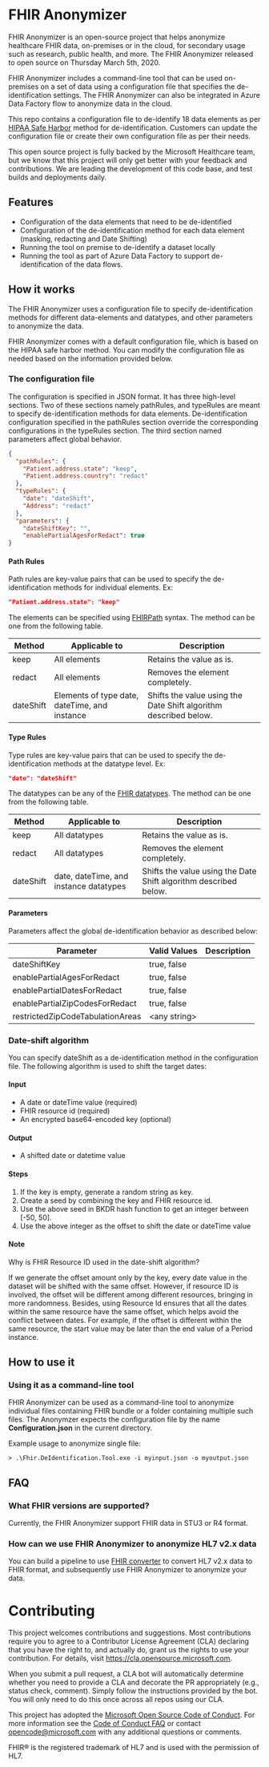 # FHIR Anonymizer
FHIR Anonymizer is an open-source project that helps anonymize healthcare FHIR data, on-premises or in the cloud, for secondary usage such as research, public health, and more. The FHIR Anonymizer released to open source on Thursday March 5th, 2020.

FHIR Anonymizer includes a command-line tool that can be used on-premises on a set of data using a configuration file that specifies the de-identification settings. The FHIR Anonymizer can also be integrated in Azure Data Factory flow to anonymize data in the cloud. 

This repo contains a configuration file to de-identify 18 data elements as per [HIPAA Safe Harbor](https://www.hhs.gov/hipaa/for-professionals/privacy/special-topics/de-identification/index.html#safeharborguidance) method for de-identification. Customers can update the configuration file or create their own configuration file as per their needs.  

This open source project is fully backed by the Microsoft Healthcare team, but we know that this project will only get better with your feedback and contributions. We are leading the development of this code base, and test builds and deployments daily.

## Features

* Configuration of the data elements that need to be de-identified 
* Configuration of the de-identification method for each data element (masking, redacting and Date Shifting) 
* Running the tool on premise to de-identify a dataset locally 
* Running the tool as part of Azure Data Factory to support de-identification of the data flows.  

## How it works
The FHIR Anonymizer uses a configuration file to specify de-identification methods for different data-elements and datatypes, and other parameters to anonymize the data. 

FHIR Anonymizer comes with a default configuration file, which is based on the HIPAA safe harbor method. You can modify the configuration file as needed based on the information provided below.

### The configuration file

The configuration is specified in JSON format. It has three high-level sections. Two of these sections namely pathRules, and typeRules are meant to specify de-identification methods for data elements. De-identification configuration specified in the pathRules section override the corresponding configurations in the typeRules section. The third section named parameters affect global behavior.

```json
{
  "pathRules": {
    "Patient.address.state": "keep",
    "Patient.address.country": "redact"
  },
  "typeRules": {
    "date": "dateShift",
    "Address": "redact"
  },
  "parameters": {
    "dateShiftKey": "",
    "enablePartialAgesForRedact": true
}
```

#### Path Rules
Path rules are key-value pairs that can be used to specify the de-identification methods for individual elements. Ex:

```json
"Patient.address.state": "keep"
```
The elements can be specified using [FHIRPath](http://hl7.org/fhirpath/) syntax. The method can be one from the following table.

|Method| Applicable to | Description
| ----- | ----- | ----- |
|keep|All elements| Retains the value as is. |
|redact|All elements| Removes the element completely. |
|dateShift|Elements of type date, dateTime, and instance | Shifts the value using the Date Shift algorithm described below.

#### Type Rules
Type rules are key-value pairs that can be used to specify the de-identification methods at the datatype level. Ex:

```json
"date": "dateShift"
```
The datatypes can be any of the [FHIR datatypes](https://www.hl7.org/fhir/datatypes.html). The method can be one from the following table.

|Method| Applicable to | Description
| ----- | ----- | ----- |
|keep|All datatypes | Retains the value as is. |
|redact|All datatypes| Removes the element completely. |
|dateShift|date, dateTime, and instance datatypes | Shifts the value using the Date Shift algorithm described below.

#### Parameters
Parameters affect the global de-identification behavior as described below:

|Parameter| Valid Values | Description
| ----- | ----- | ----- |
| dateShiftKey | true, false |  |
| enablePartialAgesForRedact | true, false |  |
| enablePartialDatesForRedact | true, false |  |
| enablePartialZipCodesForRedact | true, false |  |
| restrictedZipCodeTabulationAreas | \<any string\> |  |

### Date-shift algorithm
You can specify dateShift as a de-identification method in the configuration file. The following algorithm is used to shift the target dates:

#### Input
* A date or dateTime value (required)
* FHIR resource id (required)
* An encrypted base64-encoded key (optional)

#### Output
* A shifted date or datetime value

#### Steps
1. If the key is empty, generate a random string as key.
2. Create a seed by combining the key and FHIR resource id.
3. Use the above seed in BKDR hash function to get an integer between [-50, 50]. 
4. Use the above integer as the offset to shift the date or dateTime value

#### Note
Why is FHIR Resource ID used in the date-shift algorithm?

If we generate the offset amount only by the key, every date value in the dataset will be shifted with the same offset. However, if resource ID is involved, the offset will be different among different resources, bringing in more randomness. Besides, using Resource Id ensures that all the dates within the same resource have the same offset, which helps avoid the conflict between dates. For example, if the offset is different within the same resource, the start value may be later than the end value of a Period instance.

## How to use it

### Using it as a command-line tool

FHIR Anonymizer can be used as a command-line tool to anonymize individual files containing FHIR bundle or a folder containing multiple such files. The Anonymzer expects the configuration file by the name **Configuration.json** in the current directory. 

Example usage to anonymize single file: 
```
> .\Fhir.DeIdentification.Tool.exe -i myinput.json -o myoutput.json
```

## FAQ
### What FHIR versions are supported?
Currently, the FHIR Anonymizer support FHIR data in STU3 or R4 format.  
### How can we use FHIR Anonymizer to anonymize HL7 v2.x data
You can build a pipeline to use [FHIR converter](https://github.com/microsoft/FHIR-Converter) to convert HL7 v2.x data to FHIR format, and subsequently use FHIR Anonymizer to anonymize your data. 

# Contributing

This project welcomes contributions and suggestions.  Most contributions require you to agree to a
Contributor License Agreement (CLA) declaring that you have the right to, and actually do, grant us
the rights to use your contribution. For details, visit https://cla.opensource.microsoft.com.

When you submit a pull request, a CLA bot will automatically determine whether you need to provide
a CLA and decorate the PR appropriately (e.g., status check, comment). Simply follow the instructions
provided by the bot. You will only need to do this once across all repos using our CLA.

This project has adopted the [Microsoft Open Source Code of Conduct](https://opensource.microsoft.com/codeofconduct/).
For more information see the [Code of Conduct FAQ](https://opensource.microsoft.com/codeofconduct/faq/) or
contact [opencode@microsoft.com](mailto:opencode@microsoft.com) with any additional questions or comments.

FHIR® is the registered trademark of HL7 and is used with the permission of HL7.
